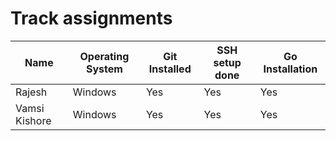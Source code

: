 # Track assignments

| Name          | Operating System  | Git Installed | SSH setup done | Go Installation |
| -----------   | ----------------  | ------------- | -------------- | --------------- |
| Rajesh        | Windows           | Yes           | Yes            | Yes             |
|Vamsi Kishore  | Windows           | Yes           | Yes            | Yes             |